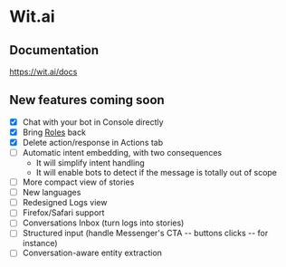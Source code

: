 # Wit.ai

## Documentation
https://wit.ai/docs

## New features coming soon
- [x] Chat with your bot in Console directly
- [x] Bring [Roles](https://wit.ai/docs/recipes#differentiate-several-entities-according-to-their-role-in-the-message) back
- [x] Delete action/response in Actions tab
- [ ] Automatic intent embedding, with two consequences
  - It will simplify intent handling
  - It will enable bots to detect if the message is totally out of scope
- [ ] More compact view of stories
- [ ] New languages
- [ ] Redesigned Logs view
- [ ] Firefox/Safari support
- [ ] Conversations Inbox (turn logs into stories)
- [ ] Structured input (handle Messenger's CTA -- buttons clicks -- for instance)
- [ ] Conversation-aware entity extraction
